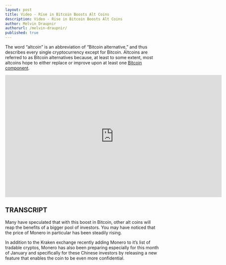```yaml
---
layout: post
title: Video - Rise in Bitcoin Boosts Alt Coins
description: Video - Rise in Bitcoin Boosts Alt Coins
author: Melvin Draupnir
authorurl: /melvin-draupnir/ 
published: true
---
```


<p>The word “altcoin” is an abbreviation of “Bitcoin alternative,” and thus describes every single cryptocurrency except for Bitcoin. Altcoins are referred to as Bitcoin alternatives because, at least to some extent, most altcoins hope to either replace or improve upon at least one <a href="/8-problems-with-bitcoin-to-solve-before-block-size/">Bitcoin component</a>.</p>

<center><iframe width="700" height="394" src="https://www.youtube.com/embed/GxDxU3dkQAI" frameborder="0" allowfullscreen></iframe></center>

<h2>TRANSCRIPT</h2>

Many have speculated that with this boost in Bitcoin, other alt coins will reap the benefits of a bigger pool of investors. 
You may have noticed that the price of Monero in particular has been steadily rising. 

In addition to the Kraken exchange recently adding Monero to it’s list of tradable cryptos, Monero has also been preparing especially for this month of January and specifically for these Chinese investors by releasing a new feature that enables the coin to be even more confidential. 

